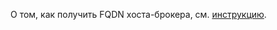 О том, как получить FQDN хоста-брокера, см. [инструкцию](../../../managed-kafka/operations/connect/index.md#get-fqdn).
